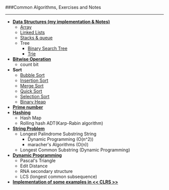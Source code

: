 ###Common Algorithms, Exercises and Notes
- - -
* [**Data Structures (my implementation & Notes)**](#data-structure)
	* [Array](https://github.com/zpoint/Algorithms/tree/master/Array)
	* [Linked Lists](https://github.com/zpoint/Algorithms/tree/master/Linked%20Lists)
	* [Stacks & queue](https://github.com/zpoint/Algorithms/tree/master/Stack_Queue)
	* Tree
		*  [Binary Search Tree](https://github.com/zpoint/Algorithms/tree/master/Tree/BST)
		*  [Trie](https://github.com/zpoint/Algorithms/tree/master/Tree/Trie)
* [**Bitwise Operation**](https://github.com/zpoint/Algorithms/tree/master/bitwise)
	* count bit
* **Sort**
	* [Bubble Sort](https://github.com/zpoint/Algorithms/tree/master/Sort/bubble%20sort)
	* [Insertion Sort](https://github.com/zpoint/Algorithms/tree/master/Sort/insertion%20sort)
	* [Merge Sort](https://github.com/zpoint/Algorithms/tree/master/Sort/merge%20sort)
	* [Quick Sort](https://github.com/zpoint/Algorithms/tree/master/Sort/quick%20sort)
	* [Selection Sort](https://github.com/zpoint/Algorithms/tree/master/Sort/selection%20sort)
	* [Binary Heap](https://github.com/zpoint/Algorithms/tree/master/Sort/binary%20heap)
* [**Prime number**](https://github.com/zpoint/Algorithms/tree/master/prime)
* [**Hashing**](https://github.com/zpoint/Algorithms/tree/master/Hashing)
 	* Hash Map
 	* Rolling hash ADT(Karp-Rabin algorithm)
* [**String Problem**](https://github.com/zpoint/Algorithms/tree/master/String)
	* Longest Palindrome Substring String
		* Dynamic Programming (O(n^2))
		* maracher's Algorithms (O(n))
	* Longest Common Substring (Dynamic Programming)
* [**Dynamic Programming**](https://github.com/zpoint/Algorithms/tree/master/Dynamic%20Programming)
	* Pascal's Triangle
	* Edit Distance
	* RNA secondary structure
	* LCS (longest common subsequence)
* [**Implementation of some examples in << CLRS >>**](https://github.com/zpoint/Algorithms/tree/master/CLRS)


